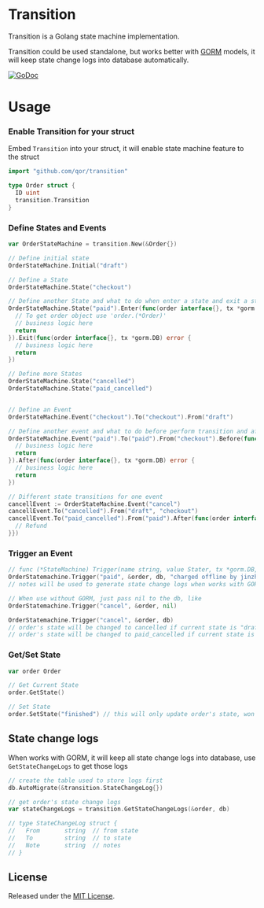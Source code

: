 # Transition

Transition is a Golang state machine implementation.

Transition could be used standalone, but works better with [GORM](https://github.com/jinzhu/gorm) models, it will keep state change logs into database automatically.

[![GoDoc](https://godoc.org/github.com/qor/transition?status.svg)](https://godoc.org/github.com/qor/transition)

# Usage

### Enable Transition for your struct

Embed `Transition` into your struct, it will enable state machine feature to the struct

```go
import "github.com/qor/transition"

type Order struct {
  ID uint
  transition.Transition
}
```

### Define States and Events

```go
var OrderStateMachine = transition.New(&Order{})

// Define initial state
OrderStateMachine.Initial("draft")

// Define a State
OrderStateMachine.State("checkout")

// Define another State and what to do when enter a state and exit a state.
OrderStateMachine.State("paid").Enter(func(order interface{}, tx *gorm.DB) error {
  // To get order object use 'order.(*Order)'
  // business logic here
  return
}).Exit(func(order interface{}, tx *gorm.DB) error {
  // business logic here
  return
})

// Define more States
OrderStateMachine.State("cancelled")
OrderStateMachine.State("paid_cancelled")


// Define an Event
OrderStateMachine.Event("checkout").To("checkout").From("draft")

// Define another event and what to do before perform transition and after transition.
OrderStateMachine.Event("paid").To("paid").From("checkout").Before(func(order interface{}, tx *gorm.DB) error {
  // business logic here
  return
}).After(func(order interface{}, tx *gorm.DB) error {
  // business logic here
  return
})

// Different state transitions for one event
cancellEvent := OrderStateMachine.Event("cancel")
cancellEvent.To("cancelled").From("draft", "checkout")
cancellEvent.To("paid_cancelled").From("paid").After(func(order interface{}, tx *gorm.DB) error {
  // Refund
}})
```

### Trigger an Event

```go
// func (*StateMachine) Trigger(name string, value Stater, tx *gorm.DB, notes ...string) error
OrderStatemachine.Trigger("paid", &order, db, "charged offline by jinzhu")
// notes will be used to generate state change logs when works with GORM

// When use without GORM, just pass nil to the db, like
OrderStatemachine.Trigger("cancel", &order, nil)

OrderStatemachine.Trigger("cancel", &order, db)
// order's state will be changed to cancelled if current state is "draft"
// order's state will be changed to paid_cancelled if current state is "paid"
```

### Get/Set State

```go
var order Order

// Get Current State
order.GetState()

// Set State
order.SetState("finished") // this will only update order's state, won't save it into database
```

## State change logs

When works with GORM, it will keep all state change logs into database, use `GetStateChangeLogs` to get those logs

```go
// create the table used to store logs first
db.AutoMigrate(&transition.StateChangeLog{})

// get order's state change logs
var stateChangeLogs = transition.GetStateChangeLogs(&order, db)

// type StateChangeLog struct {
// 	 From       string  // from state
// 	 To         string  // to state
// 	 Note       string  // notes
// }
```

## License

Released under the [MIT License](http://opensource.org/licenses/MIT).
